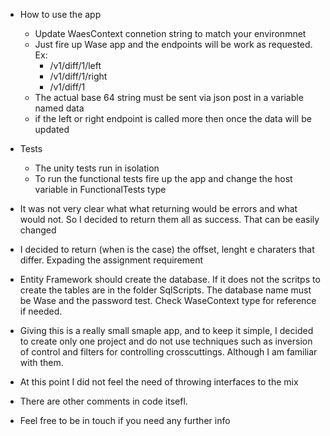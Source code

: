 ﻿- How to use the app
 	- Update WaesContext connetion string to match your environmnet
	- Just fire up Wase app and the endpoints will be work as requested. Ex:
		- <host>/v1/diff/1/left
		- <host>/v1/diff/1/right
		- <host>/v1/diff/1
	- The actual base 64 string must be sent via json post in a variable named data
	- if the left or right endpoint is called more then once the data will be updated

- Tests
	- The unity tests run in isolation
	- To run the functional tests fire up the app and change the host variable in FunctionalTests type

- It was not very clear what what returning would be errors and what would not. So I decided to return them all as success. That can be easily changed
- I decided to return (when is the case) the offset, lenght e charaters that differ. Expading the assignment requirement
- Entity Framework should create the database. If it does not the scritps to create the tables are in the folder SqlScripts. The database name must be Wase and the password test. Check WaseContext type for reference if needed.
- Giving this is a really small smaple app, and to keep it simple, I decided to create only one project and do not use techniques such as inversion of control and filters for controlling crosscuttings. Although I am familiar with them.
- At this point I did not feel the need of throwing interfaces to the mix
- There are other comments in code itsefl.
- Feel free to be in touch if you need any further info
